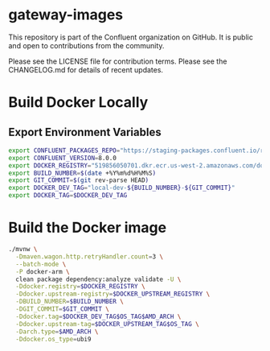 # gateway-images

This repository is part of the Confluent organization on GitHub.
It is public and open to contributions from the community.

Please see the LICENSE file for contribution terms.
Please see the CHANGELOG.md for details of recent updates.

# Build Docker Locally

## Export Environment Variables
```bash
export CONFLUENT_PACKAGES_REPO="https://staging-packages.confluent.io/rpm/8.0"
export CONFLUENT_VERSION=8.0.0
export DOCKER_REGISTRY="519856050701.dkr.ecr.us-west-2.amazonaws.com/docker/dev/"
export BUILD_NUMBER=$(date +%Y%m%d%H%M%S)
export GIT_COMMIT=$(git rev-parse HEAD)
export DOCKER_DEV_TAG="local-dev-${BUILD_NUMBER}-${GIT_COMMIT}"
export DOCKER_TAG=$DOCKER_DEV_TAG
```

# Build the Docker image
```bash
./mvnw \
  -Dmaven.wagon.http.retryHandler.count=3 \
  --batch-mode \
  -P docker-arm \
  clean package dependency:analyze validate -U \
  -Ddocker.registry=$DOCKER_REGISTRY \
  -Ddocker.upstream-registry=$DOCKER_UPSTREAM_REGISTRY \
  -DBUILD_NUMBER=$BUILD_NUMBER \
  -DGIT_COMMIT=$GIT_COMMIT \
  -Ddocker.tag=$DOCKER_DEV_TAG$OS_TAG$AMD_ARCH \
  -Ddocker.upstream-tag=$DOCKER_UPSTREAM_TAG$OS_TAG \
  -Darch.type=$AMD_ARCH \
  -Ddocker.os_type=ubi9
```

